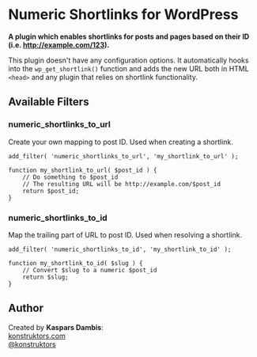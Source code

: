 # Numeric Shortlinks for WordPress

**A plugin which enables shortlinks for posts and pages based on their ID (i.e. http://example.com/123).**

This plugin doesn't have any configuration options. It automatically hooks into the `wp_get_shortlink()` function and adds the new URL both in HTML `<head>` and any plugin that relies on shortlink functionality.

## Available Filters

### numeric_shortlinks_to_url

Create your own mapping to post ID. Used when creating a shortlink.

	add_filter( 'numeric_shortlinks_to_url', 'my_shortlink_to_url' );

	function my_shortlink_to_url( $post_id ) {
		// Do something to $post_id
		// The resulting URL will be http://example.com/$post_id
		return $post_id;
	}

### numeric_shortlinks_to_id

Map the trailing part of URL to post ID. Used when resolving a shortlink.

	add_filter( 'numeric_shortlinks_to_id', 'my_shortlink_to_id' );

	function my_shortlink_to_id( $slug ) {
		// Convert $slug to a numeric $post_id
		return $slug;
	}

## Author

Created by **Kaspars Dambis**:  
[konstruktors.com](http://konstruktors.com)  
[@konstruktors](http://twitter.com/konstruktors)
